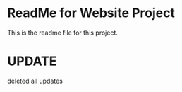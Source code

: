 # ReadMe for Website Project

This is the readme file for this project.

# UPDATE
deleted all updates
